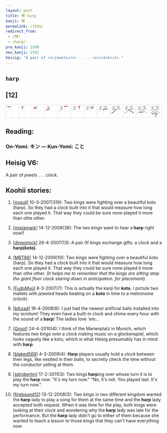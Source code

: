 ```yaml
---
layout: post
title: 琴 harp
kanji: 琴
permalink: /1591/
redirect_from:
 - /琴/
 - /harp/
pre_kanji: 1590
nex_kanji: 1592
heisig: "A pair of <i>jewels</i> . . . <i>clock</i>."
---
```


## `harp`

## [12]

<div class="stroke"><img src="../images/E790B4.png" /></div>

## Reading:

### On-Yomi: キン &mdash; Kun-Yomi: こと

## Heisig V6:

A pair of <i>jewels</i> . . . <i>clock</i>.

## Koohii stories:

1) [<a href="http://kanji.koohii.com/profile/nyquil">nyquil</a>] 10-3-2007(319): Two <em>kings</em> were fighting over a beautiful koto (harp). So they had a <em>clock</em> built into it that would measure how long each one played it. That way they could be sure none played it more than othe other.

2) [<a href="http://kanji.koohii.com/profile/mistamark">mistamark</a>] 14-12-2008(38): The <em>two kings</em> want to hear a<strong> harp</strong> right <em>now</em>!!

3) [<a href="http://kanji.koohii.com/profile/dingomick">dingomick</a>] 26-4-2007(13): A pair 0f <em>kings</em> exchange gifts: a <em>clock</em> and a <strong>harp(koto)</strong>.

4) [<a href="http://kanji.koohii.com/profile/MRT88">MRT88</a>] 14-12-2009(10): Two <em>kings</em> were fighting over a beautiful koto (harp). So they had a <em>clock</em> built into it that would measure how long each one played it. That way they could be sure none played it more than othe other.<em> (It helps me to remember that the kings are sitting atop the giant floor clock staring down in anticipation. for placement)</em>.

5) [<a href="http://kanji.koohii.com/profile/FudoMyo">FudoMyo</a>] 8-3-2007(7): This is actually the kanji for <strong>koto</strong>. I pictute two mallets with <em>jeweled</em> heads beating on a <strong>koto</strong> in time to a metronome (<em>clock</em>).

6) [<a href="http://kanji.koohii.com/profile/bihzad">bihzad</a>] 18-4-2008(6): I just had the newest artificial balls installed into my scrotum! They even have a built-in clock and chime every hour with the sound of a<strong> harp</strong>! The ladies love &#039;em...

7) [<a href="http://kanji.koohii.com/profile/Groot">Groot</a>] 24-4-2010(4): I think of the Marienplatz in Munich, which features <em>two kings</em> over a <em>clock</em> making music on a glockenspiel, which looks vaguely like a koto, which is what Heisig presumably has in mind with <strong>harp</strong>.

8) [<a href="http://kanji.koohii.com/profile/blaked569">blaked569</a>] 4-3-2009(4): <strong>Harp</strong> players usually hold a <em>clock</em> between their legs, like nestled in their <em>balls</em>, to secretly check the time without the conductor yelling at them.

9) [<a href="http://kanji.koohii.com/profile/sdrobertm">sdrobertm</a>] 17-2-2011(3): Two kings<strong> harp</strong>ing over whose turn it is to play the<strong> harp</strong> now. &quot;It&#039;s my turn now.&quot; &quot;No, it&#039;s not. You played last. It&#039;s my turn now.&quot;.

10) [<a href="http://kanji.koohii.com/profile/firebound12">firebound12</a>] 13-12-2008(3): <em>Two kings</em> in two different kingdom wanted the<strong> harp</strong> lady to play a song for them at the same time and the<strong> harp</strong> lady accepted both request. When it was time for the play, both kings were looking at their <em>clock</em> and wondering why the<strong> harp</strong> lady was late for the performance. But the<strong> harp</strong> lady didn&#039;t go to either of them because she wanted to teach a lesson to those kings that they can&#039;t have everything <em>now</em>.
